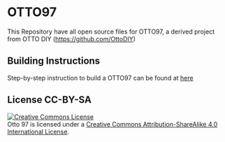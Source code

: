 # OTTO97
 
This Repository have all open source files for OTTO97, a derived project from OTTO DIY  (https://github.com/OttoDIY)


## Building Instructions
Step-by-step instruction to build a OTTO97 can be found at <a href="https://docs.labs.mediatek.com/resource/linkit7697-arduino/en/kits-and-shields/robot-shield-for-linkit-7697/otto97"/>here</a>

## License CC-BY-SA
<a rel="license" href="http://creativecommons.org/licenses/by-sa/4.0/"><img alt="Creative Commons License" style="border-width:0" src="https://i.creativecommons.org/l/by-sa/4.0/88x31.png" /></a><br /><span xmlns:dct="http://purl.org/dc/terms/" property="dct:title">Otto 97</span> </a> is licensed under a <a rel="license" href="http://creativecommons.org/licenses/by-sa/4.0/">Creative Commons Attribution-ShareAlike 4.0 International License</a>.

